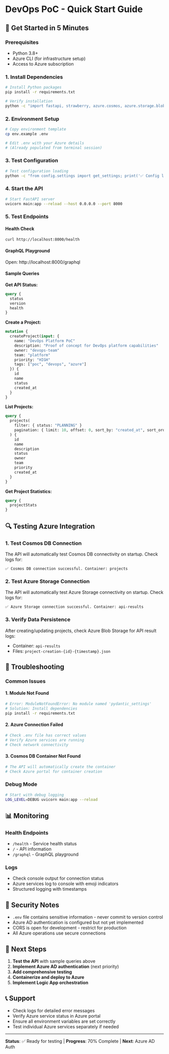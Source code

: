 # DevOps PoC - Quick Start Guide

## 🚀 Get Started in 5 Minutes

### Prerequisites
- Python 3.8+
- Azure CLI (for infrastructure setup)
- Access to Azure subscription

### 1. Install Dependencies
```bash
# Install Python packages
pip install -r requirements.txt

# Verify installation
python -c "import fastapi, strawberry, azure.cosmos, azure.storage.blob; print('✅ All dependencies installed')"
```

### 2. Environment Setup
```bash
# Copy environment template
cp env.example .env

# Edit .env with your Azure details
# (Already populated from terminal session)
```

### 3. Test Configuration
```bash
# Test configuration loading
python -c "from config.settings import get_settings; print('✅ Config loaded successfully')"
```

### 4. Start the API
```bash
# Start FastAPI server
uvicorn main:app --reload --host 0.0.0.0 --port 8000
```

### 5. Test Endpoints

#### Health Check
```bash
curl http://localhost:8000/health
```

#### GraphQL Playground
Open: http://localhost:8000/graphql

#### Sample Queries

**Get API Status:**
```graphql
query {
  status
  version
  health
}
```

**Create a Project:**
```graphql
mutation {
  createProject(input: {
    name: "DevOps Platform PoC"
    description: "Proof of concept for DevOps platform capabilities"
    owner: "devops-team"
    team: "platform"
    priority: "HIGH"
    tags: ["poc", "devops", "azure"]
  }) {
    id
    name
    status
    created_at
  }
}
```

**List Projects:**
```graphql
query {
  projects(
    filter: { status: "PLANNING" }
    pagination: { limit: 10, offset: 0, sort_by: "created_at", sort_order: "desc" }
  ) {
    id
    name
    description
    status
    owner
    team
    priority
    created_at
  }
}
```

**Get Project Statistics:**
```graphql
query {
  projectStats
}
```

## 🔍 Testing Azure Integration

### 1. Test Cosmos DB Connection
The API will automatically test Cosmos DB connectivity on startup. Check logs for:
```
✅ Cosmos DB connection successful. Container: projects
```

### 2. Test Azure Storage Connection
The API will automatically test Azure Storage connectivity on startup. Check logs for:
```
✅ Azure Storage connection successful. Container: api-results
```

### 3. Verify Data Persistence
After creating/updating projects, check Azure Blob Storage for API result logs:
- Container: `api-results`
- Files: `project-creation-{id}-{timestamp}.json`

## 🐛 Troubleshooting

### Common Issues

#### 1. Module Not Found
```bash
# Error: ModuleNotFoundError: No module named 'pydantic_settings'
# Solution: Install dependencies
pip install -r requirements.txt
```

#### 2. Azure Connection Failed
```bash
# Check .env file has correct values
# Verify Azure services are running
# Check network connectivity
```

#### 3. Cosmos DB Container Not Found
```bash
# The API will automatically create the container
# Check Azure portal for container creation
```

### Debug Mode
```bash
# Start with debug logging
LOG_LEVEL=DEBUG uvicorn main:app --reload
```

## 📊 Monitoring

### Health Endpoints
- `/health` - Service health status
- `/` - API information
- `/graphql` - GraphQL playground

### Logs
- Check console output for connection status
- Azure services log to console with emoji indicators
- Structured logging with timestamps

## 🔐 Security Notes

- `.env` file contains sensitive information - never commit to version control
- Azure AD authentication is configured but not yet implemented
- CORS is open for development - restrict for production
- All Azure operations use secure connections

## 🚀 Next Steps

1. **Test the API** with sample queries above
2. **Implement Azure AD authentication** (next priority)
3. **Add comprehensive testing**
4. **Containerize and deploy to Azure**
5. **Implement Logic App orchestration**

## 📞 Support

- Check logs for detailed error messages
- Verify Azure service status in Azure portal
- Ensure all environment variables are set correctly
- Test individual Azure services separately if needed

---

**Status**: ✅ Ready for testing | **Progress**: 70% Complete | **Next**: Azure AD Auth
